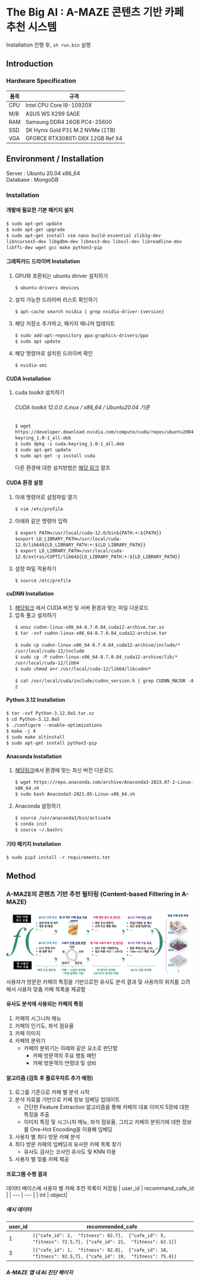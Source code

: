 # The Big AI : A-MAZE 콘텐츠 기반 카페 추천 시스템
Installation 진행 후, `sh run.bin` 실행

## Introduction
### Hardware Specification
| 품목 | 규격 |
|------|------|
|CPU|Intel CPU Core I9-10920X|
|M/B| ASUS WS X299 SAGE|
|RAM | Samsung DDR4 16GB PC4-25600|
|SSD|SK Hynix Gold P31 M.2 NVMe (1TB)|
|VGA|GFORCE RTX3080Ti D6X 12GB Ref X4|

## Environment / Installation
Server : Ubuntu 20.04 x86_64  
Database : MongoDB

### Installation
#### 개발에 필요한 기본 패키지 설치
```shell
$ sudo apt-get update
$ sudo apt-get upgrade
$ sudo apt-get install vim nano build-essential zlib1g-dev libncurses5-dev libgdbm-dev libnss3-dev libssl-dev libreadline-dev libffi-dev wget gcc make python3-pip

```
#### 그래픽카드 드라이버 Installation
1. GPU와 호환되는 ubuntu diriver 설치하기
    ```shell 
    $ ubuntu-drivers devices
    ```
2. 설치 가능한 드라이버 리스트 확인하기
    ```shell 
    $ apt-cache search nvidia | grep nvidia-driver-{version}
    ```
3. 해당 저장소 추가하고, 패키지 매니저 업데이트
    ```shell 
    $ sudo add-apt-repository ppa:graphics-drivers/ppa
    $ sudo apt update
    ``` 
4. 해당 명령어로 설치된 드라이버 확인
    ```shell
    $ nvidia-smi
    ```

#### CUDA Installation
1. cuda toolkit 설치하기  
    ###### CUDA toolkit 12.0.0 /Linux / x86_64 / Ubuntu20.04 기준
    ```shell
    $ wget https://developer.download.nvidia.com/compute/cuda/repos/ubuntu2004/x86_64/cuda-keyring_1.0-1_all.deb
    $ sudo dpkg -i cuda-keyring_1.0-1_all.deb
    $ sudo apt-get update
    $ sudo apt-get -y install cuda
    ```
    다른 환경에 대한 설치방법은 [해당 링크](https://developer.nvidia.com/cuda-12-0-0-download-archive) 참조

#### CUDA 환경 설정
1. 아래 명령어로 설정파일 열기
    ```shell
    $ vim /etc/profile
    ```
2. 아래와 같은 명령어 입력
    ```shell
    $ export PATH=/usr/local/cuda-12.0/bin${PATH:+:${PATH}}
    $export LD_LIBRARY_PATH=/usr/local/cuda-12.0/lib64${LD_LIBRARY_PATH:+:${LD_LIBRARY_PATH}}
    $ export LD_LIBRARY_PATH=/usr/local/cuda-12.0/extras/CUPTI/lib64${LD_LIBRARY_PATH:+:${LD_LIBRARY_PATH}}
    ```
3. 설정 파일 적용하기
    ```shell
    $ source /etc/profile
    ```
#### cuDNN Installation  
1. [해당링크](https://developer.nvidia.com/rdp/cudnn-archive) 에서 CUDA 버전 및 서버 환경과 맞는 파일 다운로드 
2. 압축 풀고 설치하기
    ```shell
    $ unxz cudnn-linux-x86_64-8.7.0.84_cuda12-archive.tar.xz
    $ tar -xvf cudnn-linux-x86_64-8.7.0.84_cuda12-archive.tar

    $ sudo cp cudnn-linux-x86_64-8.7.0.84_cuda12-archive/include/* /usr/local/cuda-12/include
    $ sudo cp -P cudnn-linux-x86_64-8.7.0.84_cuda12-archive/lib/* /usr/local/cuda-12/lib64
    $ sudo chmod a+r /usr/local/cuda-12/lib64/libcudnn*

    $ cat /usr/local/cuda/include/cudnn_version.h | grep CUDNN_MAJOR -A 2
    ```

#### Python 3.12 Installation
```shell
$ tar -xvf Python-3.12.0a5.tar.xz
$ cd Python-3.12.0a5
$ ./configure --enable-optimizations
$ make -j 4
$ sudo make altinstall
$ sudo apt-get install python3-pip
```


#### Anaconda Installation 
1. [해당링크](https://repo.anaconda.com/archive/)에서 환경에 맞는 최신 버전 다운로드
    ```shell
    $ wget https://repo.anaconda.com/archive/Anaconda3-2023.07-2-Linux-x86_64.sh
    $ sudo bash Anaconda3-2021.05-Linux-x86_64.sh
    ```
2. Anaconda 설정하기
    ```shell
    $ source /usr/anaconda3/bin/activate 
    $ conda init
    $ source ~/.bashrc
    ```

#### 기타 패키지 Installation
```shell
$ sudo pip3 install -r requirements.txt
```

## Method
### A-MAZE의 콘텐츠 기반 추천 필터링 (Content-based Filtering in A-MAZE)
![](./images/the_big_ai_architecture.png)
사용자가 방문한 카페의 특징을 기반으로한 유사도 분석 결과 및 사용자의 위치를 고려해서 사용자 맞춤 카페 목록을 제공함

#### 유사도 분석에 사용되는 카페의 특징
1. 카페의 시그니처 메뉴
2. 카페의 인기도, 좌석 점유율
3. 카페 이미지
4. 카페의 분위기
    - 카페의 분위기는 아래와 같은 요소로 판단함
        - 카페 방문객의 주요 행동 패턴
        - 카페 방문객의 연령대 및 성비

#### 알고리즘 (검토 후 플로우차트 추가 예정)
1. 로그를 기준으로 카페 별 분석 시작 
2. 분석 자료를 기반으로 카페 정보 임베딩 업데이트
    - 간단한 Feature Extraction 알고리즘을 통해 카페의 대표 이미지 5장에 대한 특징을 추출
    - 이미지 특징 및 시그니처 메뉴, 좌석 점유율, 그리고 카페의 분위기에 대한 정보를 One-Hot Encoding을 이용해 임베딩
3. 사용자 별 최다 방문 카페 분석
4. 최다 방문 카페의 임베딩과 유사한 카페 목록 찾기
    - 유사도 검사는 코사인 유사도 및 KNN 이용
5. 사용자 별 맞춤 카페 제공

#### 프로그램 수행 결과
데이터 베이스에 사용자 별 카페 추천 목록이 저장됨
| user_id | recommand_cafe_id | 
| --- | --- |
| int | object|

##### 예시 데이터
| user_id | recommended_cafe | 
| --- | --- |
| 1 | `[{"cafe_id": 2,  "fitness": 82.7},  {"cafe_id": 5,  "fitness": 72.5,7}, {"cafe_id": 21,  "fitness": 62.1}]`|
| 3 | `[{"cafe_id": 1,  "fitness": 92.8},  {"cafe_id": 18,  "fitness": 92.5,7}, {"cafe_id": 19,  "fitness": 75.4}]`|

##### A-MAZE 앱 내 AI 진단 페이지

